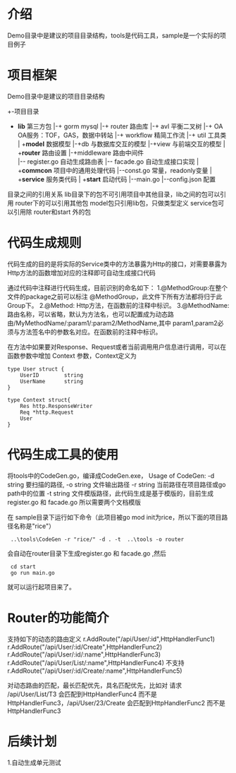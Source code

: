 # 介绍
Demo目录中是建议的项目目录结构，tools是代码工具，sample是一个实际的项目例子

# 项目框架
Demo目录中是建议的项目目录结构 

+-项目目录   
   + **lib**  第三方包
   |-+ gorm  mysql
   |-+ router 路由库
   |-+ avl 平衡二叉树
   |-+ OA OA服务：TOF，GAS，数据中转站
   |-+ workflow 精简工作流
   |-+ util 工具类
   |
   +**model** 数据模型
   |-+db 与数据库交互的模型
   |-+view 与前端交互的模型
   |
   +**router** 路由设置
   |-+middleware 路由中间件     
   |-- register.go 自动生成路由表
   |-- facade.go 自动生成接口实现
   |
   +**commcon** 项目中的通用处理代码
   |--const.go 常量，readonly变量
   |
   +**service** 服务类代码
   |
   +**start** 启动代码
   |--main.go 
   |--config.json 配置


目录之间的引用关系
lib目录下的包不可引用项目中其他目录，lib之间的包可以引用
router下的可以引用其他包
model包只引用lib包，只做类型定义
service包可以引用除 router和start 外的包

# 代码生成规则
代码生成的目的是将实际的Service类中的方法暴露为Http的接口，对需要暴露为Http方法的函数增加对应的注释即可自动生成接口代码

通过代码中注释进行代码生成，目前识别的命名如下：
1.@MethodGroup:在整个文件的package之前可以标注 @MethodGroup，此文件下所有方法都将归于此Group下。
2.@Method: Http方法，在函数前的注释中标识。
3.@MethodName: 路由名称，可以省略，默认为方法名，也可以配置成为动态路由/MyMethodName/:param1/:param2/MethodName,其中 param1,param2必须与方法签名中的参数名对应。在函数前的注释中标识。

在方法中如果要对Response、Request或者当前调用用户信息进行调用，可以在函数参数中增加 Context 参数，Context定义为
```
type User struct {
	UserID        string
	UserName      string
}

type Context struct{
	Res http.ResponseWriter
	Req *http.Request
	User
}
```

# 代码生成工具的使用
将tools中的CodeGen.go，编译成CodeGen.exe，
Usage of CodeGen:
  -d string
        要扫描的路径,
  -o string
         文件输出路径
  -r string
        当前路径在项目路径或go path中的位置
  -t string
        文件模版路径，此代码生成是基于模版的，目前生成register.go 和 facade.go 所以需要两个文档模版
		
在 sample目录下运行如下命令（此项目被go mod init为rice，所以下面的项目路径名称是"rice"）
```
 ..\tools\CodeGen -r "rice/" -d . -t  ..\tools -o router
```
 会自动在router目录下生成register.go  和 facade.go ,然后
```
 cd start 
 go run main.go
```
 就可以运行起项目来了。
 
 
# Router的功能简介
 支持如下的动态的路由定义
 r.AddRoute("/api/User/:id",HttpHandlerFunc1)
 r.AddRoute("/api/User/:id/Create",HttpHandlerFunc2)
 r.AddRoute("/api/User/:id/:name",HttpHandlerFunc3)
 r.AddRoute("/api/User/List/:name",HttpHandlerFunc4)
 不支持
 r.AddRoute("/api/User/:id/Create/:name",HttpHandlerFunc5)
 
 对动态路由的匹配，最长匹配优先，具名匹配优先，比如对 请求 /api/User/List/T3 会匹配到HttpHandlerFunc4 而不是HttpHandlerFunc3，/api/User/23/Create 会匹配到HttpHandlerFunc2 而不是HttpHandlerFunc3
 
# 后续计划
 1.自动生成单元测试
 
